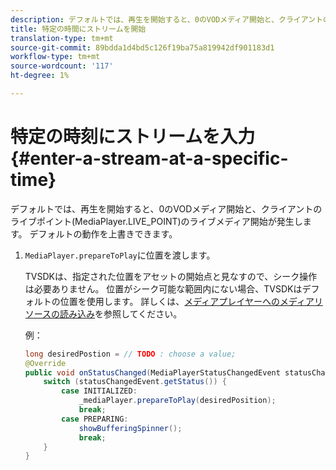 ```yaml
---
description: デフォルトでは、再生を開始すると、0のVODメディア開始と、クライアントのライブポイント(MediaPlayer.LIVE_POINT)のライブメディア開始が発生します。 デフォルトの動作を上書きできます。
title: 特定の時間にストリームを開始
translation-type: tm+mt
source-git-commit: 89bdda1d4bd5c126f19ba75a819942df901183d1
workflow-type: tm+mt
source-wordcount: '117'
ht-degree: 1%

---
```



# 特定の時刻にストリームを入力{#enter-a-stream-at-a-specific-time}

デフォルトでは、再生を開始すると、0のVODメディア開始と、クライアントのライブポイント(MediaPlayer.LIVE_POINT)のライブメディア開始が発生します。 デフォルトの動作を上書きできます。

1. `MediaPlayer.prepareToPlay`に位置を渡します。

   TVSDKは、指定された位置をアセットの開始点と見なすので、シーク操作は必要ありません。 位置がシーク可能な範囲内にない場合、TVSDKはデフォルトの位置を使用します。 詳しくは、[メディアプレイヤーへのメディアリソースの読み込み](../../../tvsdk-3x-android-prog/android-3x-content-playback-options-android2/mediaplayer-initialize-for-video/android-3x-media-resource-load.md)を参照してください。

   例：

   ```java
   long desiredPostion = // TODO : choose a value; 
   @Override 
   public void onStatusChanged(MediaPlayerStatusChangedEvent statusChangedEvent) {   
       switch (statusChangedEvent.getStatus()) { 
           case INITIALIZED: 
               _mediaPlayer.prepareToPlay(desiredPosition); 
               break; 
           case PREPARING: 
               showBufferingSpinner(); 
               break; 
       } 
   }
   ```
